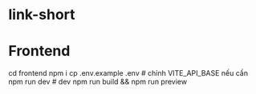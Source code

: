 # link-short
# Frontend
cd frontend
npm i
cp .env.example .env           # chỉnh VITE_API_BASE nếu cần
npm run dev                    # dev
npm run build && npm run preview
